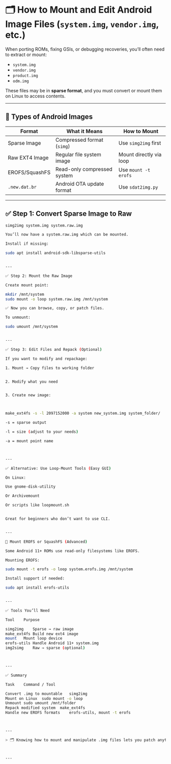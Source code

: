 # 🗂️ How to Mount and Edit Android Image Files (`system.img`, `vendor.img`, etc.)

When porting ROMs, fixing GSIs, or debugging recoveries, you’ll often need to extract or mount:

- `system.img`
- `vendor.img`
- `product.img`
- `odm.img`

These files may be in **sparse format**, and you must convert or mount them on Linux to access contents.

---

## 🧪 Types of Android Images

| Format          | What it Means                   | How to Mount           |
|------------------|----------------------------------|-------------------------|
| Sparse Image     | Compressed format (`simg`)       | Use `simg2img` first    |
| Raw EXT4 Image   | Regular file system image        | Mount directly via loop |
| EROFS/SquashFS    | Read-only compressed system      | Use `mount -t erofs`    |
| `.new.dat.br`    | Android OTA update format        | Use `sdat2img.py`       |

---

## ✅ Step 1: Convert Sparse Image to Raw

```bash
simg2img system.img system.raw.img

You’ll now have a system.raw.img which can be mounted.

Install if missing:

sudo apt install android-sdk-libsparse-utils


---

✅ Step 2: Mount the Raw Image

Create mount point:

mkdir /mnt/system
sudo mount -o loop system.raw.img /mnt/system

✅ Now you can browse, copy, or patch files.

To unmount:

sudo umount /mnt/system


---

✅ Step 3: Edit Files and Repack (Optional)

If you want to modify and repackage:

1. Mount → Copy files to working folder


2. Modify what you need


3. Create new image:



make_ext4fs -s -l 2097152000 -a system new_system.img system_folder/

-s = sparse output

-l = size (adjust to your needs)

-a = mount point name



---

✅ Alternative: Use Loop-Mount Tools (Easy GUI)

On Linux:

Use gnome-disk-utility

Or Archivemount

Or scripts like loopmount.sh


Great for beginners who don’t want to use CLI.


---

🧪 Mount EROFS or SquashFS (Advanced)

Some Android 11+ ROMs use read-only filesystems like EROFS.

Mounting EROFS:

sudo mount -t erofs -o loop system.erofs.img /mnt/system

Install support if needed:

sudo apt install erofs-utils


---

✅ Tools You’ll Need

Tool	Purpose

simg2img	Sparse → raw image
make_ext4fs	Build new ext4 image
mount	Mount loop device
erofs-utils	Handle Android 11+ system.img
img2simg	Raw → sparse (optional)



---

✅ Summary

Task	Command / Tool

Convert .img to mountable	simg2img
Mount on Linux	sudo mount -o loop
Unmount	sudo umount /mnt/folder
Repack modified system	make_ext4fs
Handle new EROFS formats	erofs-utils, mount -t erofs



---

> 🗂️ Knowing how to mount and manipulate .img files lets you patch anything — no need to reflash whole ROMs just to tweak one lib or config!



---
